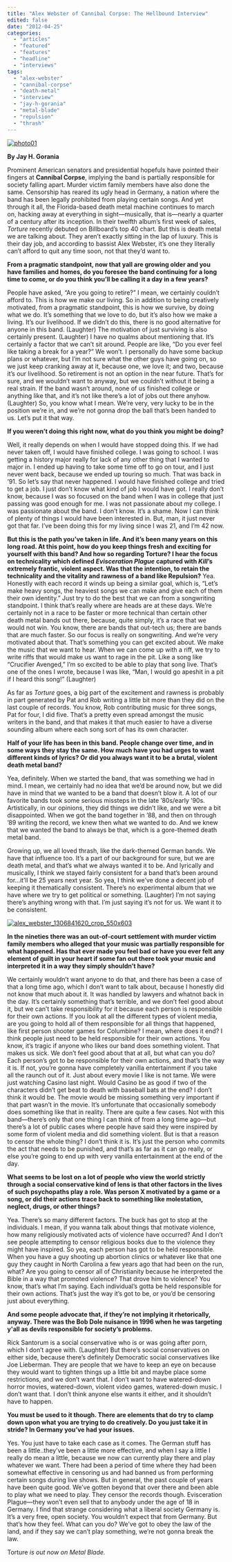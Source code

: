 ```yaml
---
title: "Alex Webster of Cannibal Corpse: The Hellbound Interview"
edited: false
date: "2012-04-25"
categories:
  - "articles"
  - "featured"
  - "features"
  - "headline"
  - "interviews"
tags:
  - "alex-webster"
  - "cannibal-corpse"
  - "death-metal"
  - "interview"
  - "jay-h-gorania"
  - "metal-blade"
  - "repulsion"
  - "thrash"
---
```


[![](http://www.hellbound.ca/wp-content/uploads/2012/04/photo01-590x393.jpg "photo01")](http://www.hellbound.ca/2012/04/alex-webster-of-cannibal-corpse-the-hellbound-interview/photo01/)

**By Jay H. Gorania**

Prominent American senators and presidential hopefuls have pointed their fingers at **Cannibal Corpse**, implying the band is partially responsible for society falling apart. Murder victim family members have also done the same. Censorship has reared its ugly head in Germany, a nation where the band has been legally prohibited from playing certain songs. And yet through it all, the Florida-based death metal machine continues to march on, hacking away at everything in sight—musically, that is—nearly a quarter of a century after its inception. In their twelfth album’s first week of sales, _Torture_ recently debuted on Billboard’s top 40 chart. But this is death metal we are talking about. They aren’t exactly sitting in the lap of luxury. This is their day job, and according to bassist Alex Webster, it’s one they literally can’t afford to quit any time soon, not that they’d want to.

**From a pragmatic standpoint, now that yall are growing older and you have families and homes, do you foresee the band continuing for a long time to come, or do you think you’ll be calling it a day in a few years?**

People have asked, “Are you going to retire?” I mean, we certainly couldn’t afford to. This is how we make our living. So in addition to being creatively motivated, from a pragmatic standpoint, this is how we survive, by doing what we do. It’s something that we love to do, but it’s also how we make a living. It’s our livelihood. If we didn’t do this, there is no good alternative for anyone in this band. (Laughter) The motivation of just surviving is also certainly present. (Laughter) I have no qualms about mentioning that. It’s certainly a factor that we can’t sit around. People are like, “Do you ever feel like taking a break for a year?” We won’t. I personally do have some backup plans or whatever, but I’m not sure what the other guys have going on, so we just keep cranking away at it, because one, we love it; and two, because it’s our livelihood. So retirement is not an option in the near future. That’s for sure, and we wouldn’t want to anyway, but we couldn’t without it being a real strain. If the band wasn’t around, none of us finished college or anything like that, and it’s not like there’s a lot of jobs out there anyhow. (Laughter) So, you know what I mean. We’re very, very lucky to be in the position we’re in, and we’re not gonna drop the ball that’s been handed to us. Let’s put it that way.

**If you weren’t doing this right now, what do you think you might be doing?**

Well, it really depends on when I would have stopped doing this. If we had never taken off, I would have finished college. I was going to school. I was getting a history major really for lack of any other thing that I wanted to major in. I ended up having to take some time off to go on tour, and I just never went back, because we ended up touring so much. That was back in ’91. So let’s say that never happened. I would have finished college and tried to get a job. I just don’t know what kind of job I would have got. I really don’t know, because I was so focused on the band when I was in college that just passing was good enough for me. I was not passionate about my college. I was passionate about the band. I don’t know. It’s a shame. Now I can think of plenty of things I would have been interested in. But, man, it just never got that far. I’ve been doing this for my living since I was 21, and I’m 42 now.

**But this is the path you’ve taken in life. And it’s been many years on this long road. At this point, how do you keep things fresh and exciting for yourself with this band? And how so regarding Torture? I hear the focus on technicality which defined _Evisceration Plague_ captured with _Kill_’s extremely frantic, violent aspect. Was that the intention, to retain the technicality and the vitality and rawness of a band like Repulsion?** Yea. Honestly with each record it winds up being a similar goal, which is, “Let’s make heavy songs, the heaviest songs we can make and give each of them their own identity.” Just try to do the best that we can from a songwriting standpoint. I think that’s really where are heads are at these days. We’re certainly not in a race to be faster or more technical than certain other death metal bands out there, because, quite simply, it’s a race that we would not win. You know, there are bands that out-tech us; there are bands that are much faster. So our focus is really on songwriting. And we’re very motivated about that. That’s something you can get excited about. We make the music that we want to hear. When we can come up with a riff, we try to write riffs that would make us want to rage in the pit. Like a song like “Crucifier Avenged,” I’m so excited to be able to play that song live. That’s one of the ones I wrote, because I was like, “Man, I would go apeshit in a pit if I heard this song!” (Laughter)

As far as _Torture_ goes, a big part of the excitement and rawness is probably in part generated by Pat and Rob writing a little bit more than they did on the last couple of records. You know, Rob contributing music for three songs, Pat for four, I did five. That’s a pretty even spread amongst the music writers in the band, and that makes it that much easier to have a diverse sounding album where each song sort of has its own character.

**Half of your life has been in this band. People change over time, and in some ways they stay the same. How much have you had urges to want different kinds of lyrics? Or did you always want it to be a brutal, violent death metal band?**

Yea, definitely. When we started the band, that was something we had in mind. I mean, we certainly had no idea that we’d be around now, but we did have in mind that we wanted to be a band that doesn’t blow it. A lot of our favorite bands took some serious missteps in the late ’80s/early ’90s. Artistically, in our opinions, they did things we didn’t like, and we were a bit disappointed. When we got the band together in ’88, and then on through ’89 writing the record, we knew then what we wanted to do. And we knew that we wanted the band to always be that, which is a gore-themed death metal band.

Growing up, we all loved thrash, like the dark-themed German bands. We have that influence too. It’s a part of our background for sure, but we are death metal, and that’s what we always wanted it to be. And lyrically and musically, I think we stayed fairly consistent for a band that’s been around for...it’ll be 25 years next year. So yea, I think we’ve done a decent job of keeping it thematically consistent. There’s no experimental album that we have where we try to get political or something. (Laughter) I’m not saying there’s anything wrong with that. I’m just saying it’s not for us. We want it to be consistent.

[![](http://www.hellbound.ca/wp-content/uploads/2012/04/alex_webster_1306841620_crop_550x603.jpg "alex_webster_1306841620_crop_550x603")](http://www.hellbound.ca/2012/04/alex-webster-of-cannibal-corpse-the-hellbound-interview/alex_webster_1306841620_crop_550x603/)

**In the nineties there was an out-of-court settlement with murder victim family members who alleged that your music was partially responsible for what happened. Has that ever made you feel bad or have you ever felt any element of guilt in your heart if some fan out there took your music and interpreted it in a way they simply shouldn’t have?**

We certainly wouldn’t want anyone to do that, and there has been a case of that a long time ago, which I don’t want to talk about, because I honestly did not know that much about it. It was handled by lawyers and whatnot back in the day. It’s certainly something that’s terrible, and we don’t feel good about it, but we can’t take responsibility for it because each person is responsible for their own actions. If you look at all the different types of violent media, are you going to hold all of them responsible for all things that happened, like first person shooter games for Columbine? I mean, where does it end? I think people just need to be held responsible for their own actions. You know, it’s tragic if anyone who likes our band does something violent. That makes us sick. We don’t feel good about that at all, but what can you do? Each person’s got to be responsible for their own actions, and that’s the way it is. If not, you’re gonna have completely vanilla entertainment if you take all the raunch out of it. Just about every movie I like is not tame. We were just watching Casino last night. Would Casino be as good if two of the characters didn’t get beat to death with baseball bats at the end? I don’t think it would be. The movie would be missing something very important if that part wasn’t in the movie. It’s unfortunate that occasionally somebody does something like that in reality. There are quite a few cases. Not with this band—there’s only that one thing I can think of from a long time ago—but there’s a lot of public cases where people have said they were inspired by some form of violent media and did something violent. But is that a reason to censor the whole thing? I don’t think it is. It’s just the person who commits the act that needs to be punished, and that’s as far as it can go really, or else you’re going to end up with very vanilla entertainment at the end of the day.

**What seems to be lost on a lot of people who view the world strictly through a social conservative kind of lens is that other factors in the lives of such psychopaths play a role. Was person X motivated by a game or a song, or did their actions trace back to something like molestation, neglect, drugs, or other things?**

Yea. There’s so many different factors. The buck has got to stop at the individuals. I mean, if you wanna talk about things that motivate violence, how many religiously motivated acts of violence have occurred? And I don’t see people attempting to censor religious books due to the violence they might have inspired. So yea, each person has got to be held responsible. When you have a guy shooting up abortion clinics or whatever like that one guy they caught in North Carolina a few years ago that had been on the run, what? Are you going to censor all of Christianity because he interpreted the Bible in a way that promoted violence? That drove him to violence? You know, that’s what I’m saying. Each individual’s gotta be held responsible for their own actions. That’s just the way it’s got to be, or you’d be censoring just about everything.

**And some people advocate that, if they’re not implying it rhetorically, anyway. There was the Bob Dole nuisance in 1996 when he was targeting y'all as devils responsible for society’s problems.**

Rick Santorum is a social conservative who is or was going after porn, which I don’t agree with. (Laughter) But there’s social conservatives on either side, because there’s definitely Democratic social conservatives like Joe Lieberman. They are people that we have to keep an eye on because they would want to tighten things up a little bit and maybe place some restrictions, and we don’t want that. I don’t want to have watered-down horror movies, watered-down, violent video games, watered-down music. I don’t want that. I don’t think anyone else wants it either, and it shouldn’t have to happen.

**You must be used to it though. There are elements that do try to clamp down upon what you are trying to do creatively. Do you just take it in stride? In Germany you’ve had your issues.**

Yes. You just have to take each case as it comes. The German stuff has been a little..they’ve been a little more effective, and when I say a little I really do mean a little, because we now can currently play there and play whatever we want. There had been a period of time where they had been somewhat effective in censoring us and had banned us from performing certain songs during live shows. But in general, the past couple of years have been quite good. We’ve gotten beyond that over there and been able to play what we need to play. They censor the records though. Evisceration Plague—they won’t even sell that to anybody under the age of 18 in Germany. I find that strange considering what a liberal society Germany is. It’s a very free, open society. You wouldn’t expect that from Germany. But that’s how they feel. What can you do? We’ve got to obey the law of the land, and if they say we can’t play something, we’re not gonna break the law.

Torture _is out now on Metal Blade._
